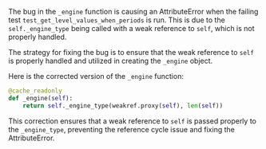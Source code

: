 The bug in the `_engine` function is causing an AttributeError when the failing test `test_get_level_values_when_periods` is run. This is due to the `self._engine_type` being called with a weak reference to `self`, which is not properly handled.

The strategy for fixing the bug is to ensure that the weak reference to `self` is properly handled and utilized in creating the `_engine` object.

Here is the corrected version of the `_engine` function:
```python
@cache_readonly
def _engine(self):
    return self._engine_type(weakref.proxy(self), len(self))
```

This correction ensures that a weak reference to `self` is passed properly to the `_engine_type`, preventing the reference cycle issue and fixing the AttributeError.